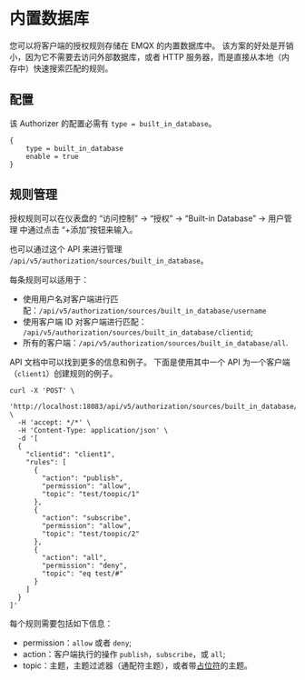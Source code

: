 # 内置数据库

您可以将客户端的授权规则存储在 EMQX 的内置数据库中。
该方案的好处是开销小，因为它不需要去访问外部数据库，或者 HTTP 服务器，而是直接从本地（内存中）快速搜索匹配的规则。

## 配置

该 Authorizer 的配置必需有 `type = built_in_database`。

```
{
    type = built_in_database
    enable = true
}
```

## 规则管理

授权规则可以在仪表盘的 “访问控制” -> “授权” -> “Built-in Database” -> 用户管理 中通过点击 “+添加”按钮来输入。

也可以通过这个 API 来进行管理 `/api/v5/authorization/sources/built_in_database`。

每条规则可以适用于：

* 使用用户名对客户端进行匹配：`/api/v5/authorization/sources/built_in_database/username`
* 使用客户端 ID 对客户端进行匹配： `/api/v5/authorization/sources/built_in_database/clientid`;
* 所有的客户端：`/api/v5/authorization/sources/built_in_database/all`.

API 文档中可以找到更多的信息和例子。
下面是使用其中一个 API 为一个客户端（`client1`）创建规则的例子。
```
curl -X 'POST' \
  'http://localhost:18083/api/v5/authorization/sources/built_in_database/clientid' \
  -H 'accept: */*' \
  -H 'Content-Type: application/json' \
  -d '[
  {
    "clientid": "client1",
    "rules": [
      {
        "action": "publish",
        "permission": "allow",
        "topic": "test/toopic/1"
      },
      {
        "action": "subscribe",
        "permission": "allow",
        "topic": "test/toopic/2"
      },
      {
        "action": "all",
        "permission": "deny",
        "topic": "eq test/#"
      }
    ]
  }
]'
```
每个规则需要包括如下信息：
* permission：`allow` 或者 `deny`;
* action：客户端执行的操作 `publish`，`subscribe`，或 `all`;
* topic：主题，主题过滤器（通配符主题），或者带[占位符](authz.md#主题占位符)的主题。
